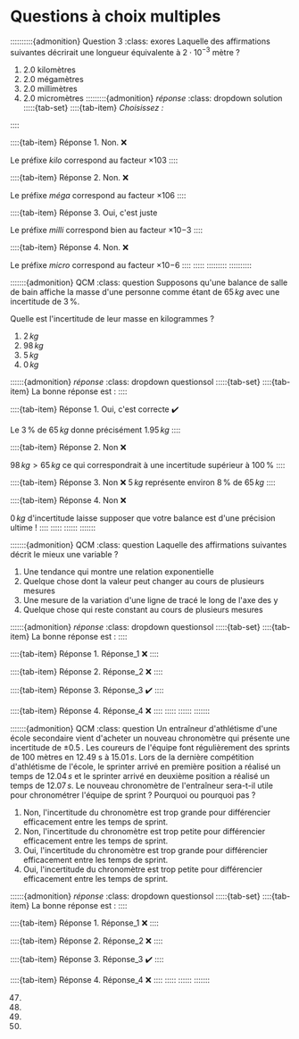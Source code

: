 # Questions à choix multiples

::::::::::{admonition} Question 3
:class: exores
Laquelle des affirmations suivantes décrirait une longueur équivalente à $2\cdot 10^{-3}$ mètre ?
1. $2.0$ kilomètres
2. $2.0$ mégamètres
3. $2.0$ millimètres
4. $2.0$ micromètres
:::::::::{admonition} *réponse*
:class: dropdown solution
:::::{tab-set}
::::{tab-item} *Choisissez :*

::::

::::{tab-item} Réponse 1.
Non. ❌

Le préfixe $kilo$ correspond au facteur $\times 10{3}$
::::

::::{tab-item} Réponse 2.
Non. ❌

Le préfixe $méga$ correspond au facteur $\times 10{6}$
::::

::::{tab-item} Réponse 3.
Oui, c'est juste

Le préfixe $milli$ correspond bien au facteur $\times 10{-3}$
::::

::::{tab-item} Réponse 4.
Non. ❌

Le préfixe $micro$ correspond au facteur $\times 10{-6}$
::::
:::::
:::::::::
::::::::::

:::::::{admonition} QCM
:class: question
Supposons qu'une balance de salle de bain affiche la masse d'une personne comme étant de $65\,kg$ avec une incertitude de $3\,\%$.

Quelle est l'incertitude de leur masse en kilogrammes ?
1. $2\,kg$
2. $98\,kg$
3. $5\,kg$
4. $0\,kg$

::::::{admonition} *réponse*
:class: dropdown questionsol
:::::{tab-set}
::::{tab-item} La bonne réponse est :
::::

::::{tab-item} Réponse 1.
Oui, c'est correcte ✔️

Le $3\,\%$ de $65\,kg$ donne précisément  $1.95\,kg$
::::

::::{tab-item} Réponse 2.
Non ❌

$98\,kg > 65\,kg$ ce qui correspondrait à une incertitude supérieur à $100\,\%$
::::

::::{tab-item} Réponse 3.
Non ❌
$5\,kg$ représente environ $8\,\%$ de $65\,kg$
::::

::::{tab-item} Réponse 4.
Non ❌

$0\,kg$ d'incertitude laisse supposer que votre balance est d'une précision ultime !
::::
:::::
::::::
:::::::

:::::::{admonition} QCM
:class: question
Laquelle des affirmations suivantes décrit le mieux une variable ?
1. Une tendance qui montre une relation exponentielle
2. Quelque chose dont la valeur peut changer au cours de plusieurs mesures
3. Une mesure de la variation d'une ligne de tracé le long de l'axe des y
4. Quelque chose qui reste constant au cours de plusieurs mesures

::::::{admonition} *réponse*
:class: dropdown questionsol
:::::{tab-set}
::::{tab-item} La bonne réponse est :
::::

::::{tab-item} Réponse 1.
Réponse_1 ❌
::::

::::{tab-item} Réponse 2.
Réponse_2 ❌
::::

::::{tab-item} Réponse 3.
Réponse_3 ✔️
::::

::::{tab-item} Réponse 4.
Réponse_4 ❌
::::
:::::
::::::
:::::::

:::::::{admonition} QCM
:class: question
Un entraîneur d'athlétisme d'une école secondaire vient d'acheter un nouveau chronomètre qui présente une incertitude de $\pm 0.5\,$. Les coureurs de l'équipe font régulièrement des sprints de $100$ mètres en $12.49$ s à $15.01\,s$. Lors de la dernière compétition d'athlétisme de l'école, le sprinter arrivé en première position a réalisé un temps de $12.04\,s$ et le sprinter arrivé en deuxième position a réalisé un temps de $12.07\,s$. Le nouveau chronomètre de l'entraîneur sera-t-il utile pour chronométrer l'équipe de sprint ? Pourquoi ou pourquoi pas ?
1. Non, l'incertitude du chronomètre est trop grande pour différencier efficacement entre les temps de sprint.
2. Non, l'incertitude du chronomètre est trop petite pour différencier efficacement entre les temps de sprint.
3. Oui, l'incertitude du chronomètre est trop grande pour différencier efficacement entre les temps de sprint.
4. Oui, l'incertitude du chronomètre est trop petite pour différencier efficacement entre les temps de sprint.

::::::{admonition} *réponse*
:class: dropdown questionsol
:::::{tab-set}
::::{tab-item} La bonne réponse est :
::::

::::{tab-item} Réponse 1.
Réponse_1 ❌
::::

::::{tab-item} Réponse 2.
Réponse_2 ❌
::::

::::{tab-item} Réponse 3.
Réponse_3 ✔️
::::

::::{tab-item} Réponse 4.
Réponse_4 ❌
::::
:::::
::::::
:::::::






47. 

48. 

49. 

50. 